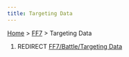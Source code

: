 ```yaml
---
title: Targeting Data
---
```


[Home](../Main%20Page.md) > [FF7](../FF7.md) > Targeting Data

1.  REDIRECT [FF7/Battle/Targeting Data][]

  [FF7/Battle/Targeting Data]: Battle/Targeting%20Data.md "wikilink"
